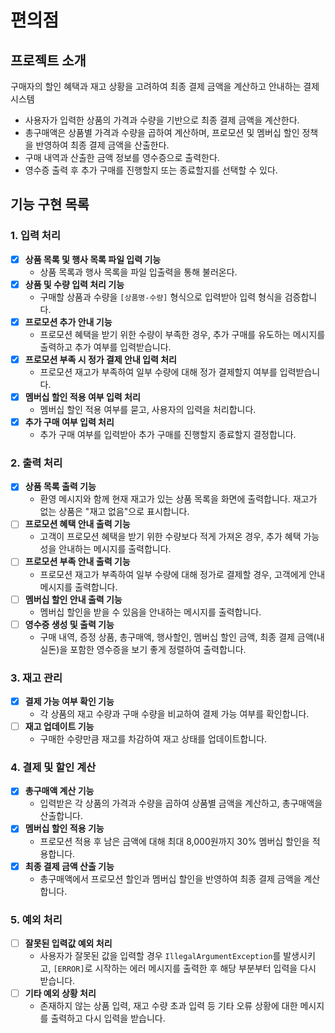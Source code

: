 # 편의점

## 프로젝트 소개
구매자의 할인 혜택과 재고 상황을 고려하여 최종 결제 금액을 계산하고 안내하는 결제 시스템
- 사용자가 입력한 상품의 가격과 수량을 기반으로 최종 결제 금액을 계산한다.
- 총구매액은 상품별 가격과 수량을 곱하여 계산하며, 프로모션 및 멤버십 할인 정책을 반영하여 최종 결제 금액을 산출한다.
- 구매 내역과 산출한 금액 정보를 영수증으로 출력한다.
- 영수증 출력 후 추가 구매를 진행할지 또는 종료할지를 선택할 수 있다.

## 기능 구현 목록

### 1. 입력 처리
- [x] **상품 목록 및 행사 목록 파일 입력 기능**
  - 상품 목록과 행사 목록을 파일 입출력을 통해 불러온다.
- [x] **상품 및 수량 입력 처리 기능**
  - 구매할 상품과 수량을 `[상품명-수량]` 형식으로 입력받아 입력 형식을 검증합니다.
- [x] **프로모션 추가 안내 기능**
  - 프로모션 혜택을 받기 위한 수량이 부족한 경우, 추가 구매를 유도하는 메시지를 출력하고 추가 여부를 입력받습니다.
- [x] **프로모션 부족 시 정가 결제 안내 입력 처리**
  - 프로모션 재고가 부족하여 일부 수량에 대해 정가 결제할지 여부를 입력받습니다.
- [x] **멤버십 할인 적용 여부 입력 처리**
  - 멤버십 할인 적용 여부를 묻고, 사용자의 입력을 처리합니다.
- [x] **추가 구매 여부 입력 처리**
  - 추가 구매 여부를 입력받아 추가 구매를 진행할지 종료할지 결정합니다.

### 2. 출력 처리
- [x] **상품 목록 출력 기능**
  - 환영 메시지와 함께 현재 재고가 있는 상품 목록을 화면에 출력합니다. 재고가 없는 상품은 "재고 없음"으로 표시합니다.
- [ ] **프로모션 혜택 안내 출력 기능**
  - 고객이 프로모션 혜택을 받기 위한 수량보다 적게 가져온 경우, 추가 혜택 가능성을 안내하는 메시지를 출력합니다.
- [ ] **프로모션 부족 안내 출력 기능**
  - 프로모션 재고가 부족하여 일부 수량에 대해 정가로 결제할 경우, 고객에게 안내 메시지를 출력합니다.
- [ ] **멤버십 할인 안내 출력 기능**
  - 멤버십 할인을 받을 수 있음을 안내하는 메시지를 출력합니다.
- [ ] **영수증 생성 및 출력 기능**
  - 구매 내역, 증정 상품, 총구매액, 행사할인, 멤버십 할인 금액, 최종 결제 금액(내실돈)을 포함한 영수증을 보기 좋게 정렬하여 출력합니다.

### 3. 재고 관리
- [x] **결제 가능 여부 확인 기능**
  - 각 상품의 재고 수량과 구매 수량을 비교하여 결제 가능 여부를 확인합니다.
- [ ] **재고 업데이트 기능**
  - 구매한 수량만큼 재고를 차감하여 재고 상태를 업데이트합니다.

### 4. 결제 및 할인 계산
- [x] **총구매액 계산 기능**
  - 입력받은 각 상품의 가격과 수량을 곱하여 상품별 금액을 계산하고, 총구매액을 산출합니다.
- [x] **멤버십 할인 적용 기능**
  - 프로모션 적용 후 남은 금액에 대해 최대 8,000원까지 30% 멤버십 할인을 적용합니다.
- [x] **최종 결제 금액 산출 기능**
  - 총구매액에서 프로모션 할인과 멤버십 할인을 반영하여 최종 결제 금액을 계산합니다.

### 5. 예외 처리
- [ ] **잘못된 입력값 예외 처리**
  - 사용자가 잘못된 값을 입력할 경우 `IllegalArgumentException`를 발생시키고, `[ERROR]`로 시작하는 에러 메시지를 출력한 후 해당 부분부터 입력을 다시 받습니다.
- [ ] **기타 예외 상황 처리**
  - 존재하지 않는 상품 입력, 재고 수량 초과 입력 등 기타 오류 상황에 대한 메시지를 출력하고 다시 입력을 받습니다.
